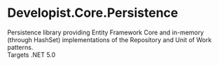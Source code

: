 # Developist.Core.Persistence
Persistence library providing Entity Framework Core and in-memory (through HashSet) implementations of the Repository and Unit of Work patterns.  
Targets .NET 5.0
